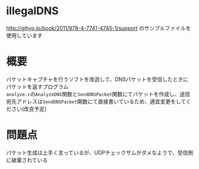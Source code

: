 # illegalDNS
http://gihyo.jp/book/2011/978-4-7741-4745-1/support のサンプルファイルを使用しています

# 概要
パケットキャプチャを行うソフトを改造して、DNSパケットを受信したときにパケットを返すプログラム  
`analyze.c`の`AnalyzeDNS`関数と`SendDNSPacket`関数にてパケットを作成し、送信  
宛先アドレスは`SendDNSPacket`関数にて直接書いているため、適宜変更をしてください(改良予定)  

# 問題点
パケット生成は上手く言っているが、UDPチェックサムがダメなようで、受信側に破棄されている  
